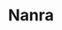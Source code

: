 ---
title: Nanra
github: https://github.com/Nanra
mode: dark
transition: 3s
archetype:
  - Little Bit of Everything
---